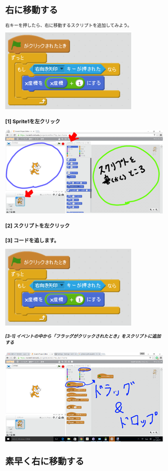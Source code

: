 # 右に移動する

右キーを押したら、右に移動するスクリプトを追加してみよう。

![](move_right.png)


### [1] Sprite1を左クリック
![](base001_make_002_a.png)


### [2] スクリプトを左クリック

### [3] コードを追します。
![](move_right.png)
##### [3-1] イベントの中から「フラッグがクリックされたとき」をスクリプトに追加する
![](base001_make_003_a.png)

# 素早く右に移動する
